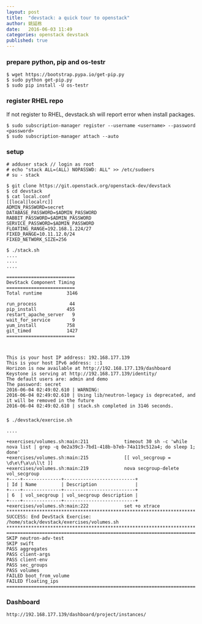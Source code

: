 ```yaml
---
layout: post
title:  "devstack: a quick tour to openstack"
author: 姚延栋
date:   2016-06-03 11:49
categories: openstack devstack
published: true
---
```


### prepare python, pip and os-testr

    $ wget https://bootstrap.pypa.io/get-pip.py
    $ sudo python get-pip.py
    $ sudo pip install -U os-testr

### register RHEL repo

If not register to RHEL, devstack.sh will report error when install packages.

    $ sudo subscription-manager register --username <username> --password <password>
    $ sudo subscription-manager attach --auto


### setup

    # adduser stack	// login as root
    # echo "stack ALL=(ALL) NOPASSWD: ALL" >> /etc/sudoers
    # su - stack

    $ git clone https://git.openstack.org/openstack-dev/devstack
    $ cd devstack
    $ cat local.conf
    [[local|localrc]]
    ADMIN_PASSWORD=secret
    DATABASE_PASSWORD=$ADMIN_PASSWORD
    RABBIT_PASSWORD=$ADMIN_PASSWORD
    SERVICE_PASSWORD=$ADMIN_PASSWORD
    FLOATING_RANGE=192.168.1.224/27
    FIXED_RANGE=10.11.12.0/24
    FIXED_NETWORK_SIZE=256
    
    $ ./stack.sh
    ....
    ....
    ....

    =========================
    DevStack Component Timing
    =========================
    Total runtime         3146

    run_process            44
    pip_install           455
    restart_apache_server   9
    wait_for_service        9
    yum_install           758
    git_timed             1427
    =========================



    This is your host IP address: 192.168.177.139
    This is your host IPv6 address: ::1
    Horizon is now available at http://192.168.177.139/dashboard
    Keystone is serving at http://192.168.177.139/identity/
    The default users are: admin and demo
    The password: secret
    2016-06-04 02:49:02.610 | WARNING:
    2016-06-04 02:49:02.610 | Using lib/neutron-legacy is deprecated, and it will be removed in the future
    2016-06-04 02:49:02.610 | stack.sh completed in 3146 seconds.

###

    $ ./devstack/exercise.sh

    ....

    +exercises/volumes.sh:main:211             timeout 30 sh -c 'while nova list | grep -q 0e2a39c3-7bd1-418b-b7eb-74a119c512a4; do sleep 1; done'
    +exercises/volumes.sh:main:215             [[ vol_secgroup = \d\e\f\a\u\l\t ]]
    +exercises/volumes.sh:main:219             nova secgroup-delete vol_secgroup
    +----+--------------+--------------------------+
    | Id | Name         | Description              |
    +----+--------------+--------------------------+
    | 6  | vol_secgroup | vol_secgroup description |
    +----+--------------+--------------------------+
    +exercises/volumes.sh:main:222             set +o xtrace
    *********************************************************************
    SUCCESS: End DevStack Exercise: /home/stack/devstack/exercises/volumes.sh
    *********************************************************************
    =====================================================================
    SKIP neutron-adv-test
    SKIP swift
    PASS aggregates
    PASS client-args
    PASS client-env
    PASS sec_groups
    PASS volumes
    FAILED boot_from_volume
    FAILED floating_ips
    =====================================================================

### Dashboard

    http://192.168.177.139/dashboard/project/instances/
